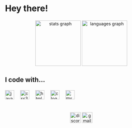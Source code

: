 <h1 align="left">Hey there!</h1>

###

<div align="center">
  <img src="https://github-readme-stats.vercel.app/api?username=sofialima02&hide_title=false&hide_rank=false&show_icons=true&include_all_commits=true&count_private=true&disable_animations=false&theme=material-palenight&locale=en&hide_border=false" height="150" alt="stats graph"  />
  <img src="https://github-readme-stats.vercel.app/api/top-langs?username=sofialima02&locale=en&hide_title=false&layout=compact&card_width=320&langs_count=5&theme=material-palenight&hide_border=false" height="150" alt="languages graph"  />
</div>

###

<h2 align="left">I code with...</h2>

###

<div align="left">
  <img src="https://cdn.jsdelivr.net/gh/devicons/devicon/icons/java/java-original.svg" height="30" alt="java logo"  />
  <img width="12" />
  <img src="https://cdn.jsdelivr.net/gh/devicons/devicon/icons/css3/css3-original.svg" height="30" alt="css3 logo"  />
  <img width="12" />
  <img src="https://cdn.jsdelivr.net/gh/devicons/devicon/icons/html5/html5-original.svg" height="30" alt="html5 logo"  />
  <img width="12" />
  <img src="https://cdn.jsdelivr.net/gh/devicons/devicon/icons/c/c-original.svg" height="30" alt="c logo"  />
  <img width="12" />
  <img src="https://cdn.jsdelivr.net/gh/devicons/devicon/icons/mysql/mysql-original.svg" height="30" alt="mysql logo"  />
</div>

#

<div align="center">
  <img src="https://img.shields.io/static/v1?message=Discord&logo=discord&label=1064863260807004230&color=7289DA&logoColor=white&labelColor=&style=for-the-badge" height="35" alt="discord logo"  />
  <a href="https://mail.google.com/mail/u/0/#inbox?compose=DmwnWrRspGqBTcGrlkJMkcWkmtNtwHlVzgzwtmRqqDjWSTmKfgZDHCxPjWWKdWmwhlRRkcTtlsDG" target="_blank">
    <img src="https://img.shields.io/static/v1?message=Gmail&logo=gmail&label=&color=D14836&logoColor=white&labelColor=&style=for-the-badge" height="35" alt="gmail logo"  />
  </a>
</div>

###